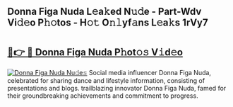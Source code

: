 ## Donna Figa Nuda L𝚎a𝚔ed N𝚞𝚍e - Part-Wdv Vi𝚍𝚎o P𝚑𝚘tos - H𝚘𝚝 O𝚗𝚕yf𝚊ns L𝚎a𝚔s 1rVy7

# <h2><a href="http://kfenqk.oniu.top/?m=Donna+Figa+Nuda">🔗👉 🔴 Donna Figa Nuda P𝚑ot𝚘𝚜 V𝚒d𝚎o</a></h2>

[![Donna Figa Nuda Nu𝚍e𝚜](https://i.imgur.com/0qMVB7G.gif)](http://kfenqk.oniu.top/?m=Donna+Figa+Nuda)
Social media influencer Donna Figa Nuda, celebrated for sharing dance and lifestyle information, consisting of presentations and blogs. trailblazing innovator Donna Figa Nuda, famed for their groundbreaking achievements and commitment to progress.  
